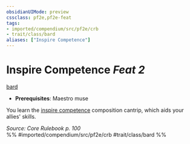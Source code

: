 ```yaml
---
obsidianUIMode: preview
cssclass: pf2e,pf2e-feat
tags:
- imported/compendium/src/pf2e/crb
- trait/class/bard
aliases: ["Inspire Competence"]
---
```

# Inspire Competence  *Feat 2*  
[bard](rules/traits/bard.md)  

- **Prerequisites**: Maestro muse

You learn the [inspire competence](../spells/inspire-competence.md) composition cantrip, which aids your allies' skills.

*Source: Core Rulebook p. 100*  
%% #imported/compendium/src/pf2e/crb #trait/class/bard %%